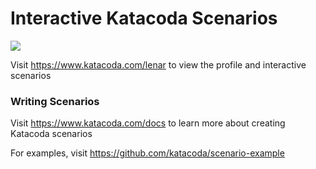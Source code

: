 # Interactive Katacoda Scenarios

[![](http://shields.katacoda.com/katacoda/lenar/count.svg)](https://www.katacoda.com/lenar "Get your profile on Katacoda.com")

Visit https://www.katacoda.com/lenar to view the profile and interactive scenarios

### Writing Scenarios
Visit https://www.katacoda.com/docs to learn more about creating Katacoda scenarios

For examples, visit https://github.com/katacoda/scenario-example

